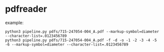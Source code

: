 # pdfreader

example:
    
    python3 pipeline.py pdfs/715-247054-004_A.pdf --markup-symbol=diameter --character-list=.0123456789
    python3 pipeline.py pdfs/715-247054-004_A.pdf -f -d -o -1 -2 -3 -4 -5 -6 --markup-symbol=diameter --character-list=.0123456789